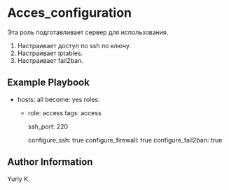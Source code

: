 Acces_configuration
=========

Эта роль подготавливает сервер для использования.
1. Настраивает доступ по ssh по ключу.
2. Настраивает iptables.
3. Настраивает fail2ban.

Example Playbook
----------------

- hosts: all
  become: yes
  roles:
    - role: access
      tags: access

      ssh_port: 220

      configure_ssh: true
      configure_firewall: true
      configure_fail2ban: true


Author Information
------------------

Yuriy K.
